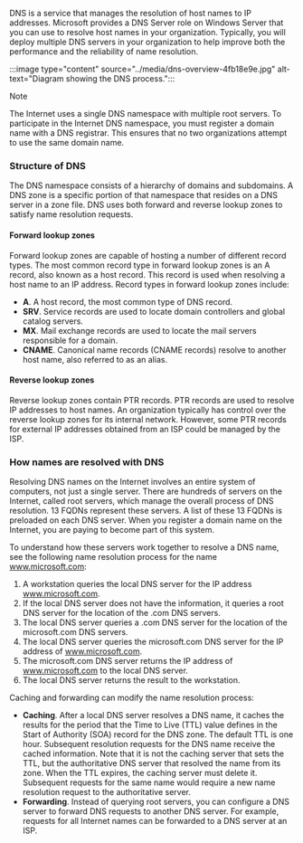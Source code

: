 DNS is a service that manages the resolution of host names to IP addresses. Microsoft provides a DNS Server role on Windows Server that you can use to resolve host names in your organization. Typically, you will deploy multiple DNS servers in your organization to help improve both the performance and the reliability of name resolution.

:::image type="content" source="../media/dns-overview-4fb18e9e.jpg" alt-text="Diagram showing the DNS process.":::


> [!NOTE]
> The Internet uses a single DNS namespace with multiple root servers. To participate in the Internet DNS namespace, you must register a domain name with a DNS registrar. This ensures that no two organizations attempt to use the same domain name.

### Structure of DNS

The DNS namespace consists of a hierarchy of domains and subdomains. A DNS zone is a specific portion of that namespace that resides on a DNS server in a zone file. DNS uses both forward and reverse lookup zones to satisfy name resolution requests.

#### Forward lookup zones

Forward lookup zones are capable of hosting a number of different record types. The most common record type in forward lookup zones is an A record, also known as a host record. This record is used when resolving a host name to an IP address. Record types in forward lookup zones include:

 -  **A**. A host record, the most common type of DNS record.
 -  **SRV**. Service records are used to locate domain controllers and global catalog servers.
 -  **MX**. Mail exchange records are used to locate the mail servers responsible for a domain.
 -  **CNAME**. Canonical name records (CNAME records) resolve to another host name, also referred to as an alias.

#### Reverse lookup zones

Reverse lookup zones contain PTR records. PTR records are used to resolve IP addresses to host names. An organization typically has control over the reverse lookup zones for its internal network. However, some PTR records for external IP addresses obtained from an ISP could be managed by the ISP.

### How names are resolved with DNS

Resolving DNS names on the Internet involves an entire system of computers, not just a single server. There are hundreds of servers on the Internet, called root servers, which manage the overall process of DNS resolution. 13 FQDNs represent these servers. A list of these 13 FQDNs is preloaded on each DNS server. When you register a domain name on the Internet, you are paying to become part of this system.

To understand how these servers work together to resolve a DNS name, see the following name resolution process for the name www.microsoft.com:

1.  A workstation queries the local DNS server for the IP address www.microsoft.com.
2.  If the local DNS server does not have the information, it queries a root DNS server for the location of the .com DNS servers.
3.  The local DNS server queries a .com DNS server for the location of the microsoft.com DNS servers.
4.  The local DNS server queries the microsoft.com DNS server for the IP address of www.microsoft.com.
5.  The microsoft.com DNS server returns the IP address of www.microsoft.com to the local DNS server.
6.  The local DNS server returns the result to the workstation.

Caching and forwarding can modify the name resolution process:

 -  **Caching**. After a local DNS server resolves a DNS name, it caches the results for the period that the Time to Live (TTL) value defines in the Start of Authority (SOA) record for the DNS zone. The default TTL is one hour. Subsequent resolution requests for the DNS name receive the cached information. Note that it is not the caching server that sets the TTL, but the authoritative DNS server that resolved the name from its zone. When the TTL expires, the caching server must delete it. Subsequent requests for the same name would require a new name resolution request to the authoritative server.
 -  **Forwarding**. Instead of querying root servers, you can configure a DNS server to forward DNS requests to another DNS server. For example, requests for all Internet names can be forwarded to a DNS server at an ISP.
